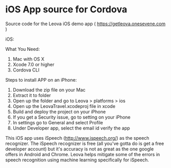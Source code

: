 # iOS App source for Cordova
Source code for the Leova iOS demo app ( https://getleova.onesevene.com ) 

iOS:

What You Need:

1. Mac with OS X
2. Xcode 7.0 or higher
3. Cordova CLI

Steps to install APP on an iPhone:

1. Download the zip file on your Mac
2. Extract it to folder
3. Open up the folder and go to Leova > platforms > ios
4. Open up the LeovaTravel.xcodeproj file in xcode
5. Build and deploy the project on your iPhone
6. If you get a Security issue, go to setting on your iPhone
7. In settings go to General and select Profile
8. Under Developer app, select the email id verify the app

This iOS app uses iSpeech (http://www.ispeech.org/) as the speech recognizer. The iSpeech recognizer is free (all you've gotta do is get a free developer account) but it's accuracy is not as great as the one google offers in Android and Chrome. Leova helps mitigate some of the errors in speech recognition using machine learning specifically for iSpeech.